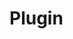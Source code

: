 <!-- This README file is going to be the one displayed on the Grafana.com website for your plugin -->

# Plugin


